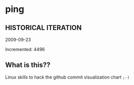 # ping

## HISTORICAL ITERATION
2009-09-23

Incremented: 4496

## What is this?? 
Linux skills to hack the github commit visualization chart `;-)`
